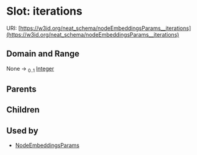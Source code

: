 
# Slot: iterations




URI: [https://w3id.org/neat_schema/nodeEmbeddingsParams__iterations](https://w3id.org/neat_schema/nodeEmbeddingsParams__iterations)


## Domain and Range

None &#8594;  <sub>0..1</sub> [Integer](types/Integer.md)

## Parents


## Children


## Used by

 * [NodeEmbeddingsParams](NodeEmbeddingsParams.md)
